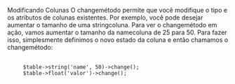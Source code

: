 Modificando Colunas
O changemétodo permite que você modifique o tipo e os atributos de colunas existentes. Por exemplo, você pode desejar aumentar o tamanho de uma stringcoluna. Para ver o changemétodo em ação, vamos aumentar o tamanho da namecoluna de 25 para 50. Para fazer isso, simplesmente definimos o novo estado da coluna e então chamamos o changemétodo:

<pre class="language-php">
  <code class="language-php">
     $table->string('name', 50)->change();
     $table->float('valor')->change();
  </code>
</pre>

